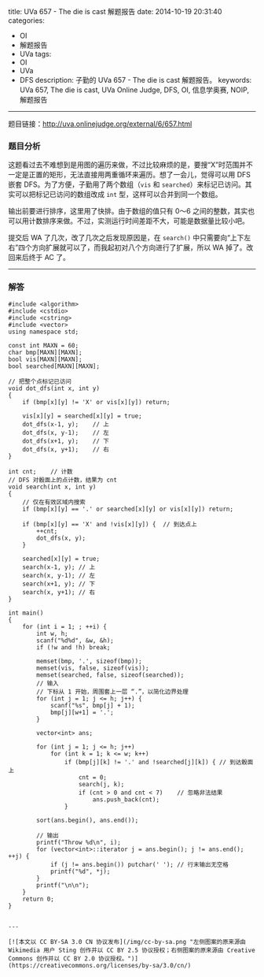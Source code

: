title: UVa 657 - The die is cast 解题报告
date: 2014-10-19 20:31:40
categories:
- OI
- 解题报告
- UVa
tags:
- OI
- UVa
- DFS
description: 子勤的 UVa 657 - The die is cast 解题报告。
keywords: UVa 657, The die is cast, UVa Online Judge, DFS, OI, 信息学奥赛, NOIP, 解题报告
---

题目链接：<http://uva.onlinejudge.org/external/6/657.html>

### 题目分析

这题看过去不难想到是用图的遍历来做，不过比较麻烦的是，要搜“X”时范围并不一定是正置的矩形，无法直接用两重循环来遍历。想了一会儿，觉得可以用 DFS 嵌套 DFS。为了方便，子勤用了两个数组（`vis` 和 `searched`）来标记已访问。其实可以把标记已访问的数组改成 `int` 型，这样可以合并到同一个数组。

输出前要进行排序，这里用了快排。由于数组的值只有 0～6 之间的整数，其实也可以用计数排序来做。不过，实测运行时间差距不大，可能是数据量比较小吧。

<!-- more -->

提交后 WA 了几次，改了几次之后发现原因是，在 `search()` 中只需要向“上下左右”四个方向扩展就可以了，而我起初对八个方向进行了扩展，所以 WA 掉了。改回来后终于 AC 了。

---

### 解答

	#include <algorithm>
	#include <cstdio>
	#include <cstring>
	#include <vector>
	using namespace std;

	const int MAXN = 60;
	char bmp[MAXN][MAXN];
	bool vis[MAXN][MAXN];
	bool searched[MAXN][MAXN];

	// 把整个点标记已访问
	void dot_dfs(int x, int y)
	{
		if (bmp[x][y] != 'X' or vis[x][y]) return;

		vis[x][y] = searched[x][y] = true;
		dot_dfs(x-1, y);	// 上
		dot_dfs(x, y-1);	// 左
		dot_dfs(x+1, y);	// 下
		dot_dfs(x, y+1);	// 右
	}

	int cnt;	// 计数
	// DFS 对骰面上的点计数，结果为 cnt
	void search(int x, int y)
	{
		// 仅在有效区域内搜索
		if (bmp[x][y] == '.' or searched[x][y] or vis[x][y]) return;

		if (bmp[x][y] == 'X' and !vis[x][y]) {	// 到达点上
			++cnt;
			dot_dfs(x, y);
		}

		searched[x][y] = true;
		search(x-1, y);	// 上
		search(x, y-1);	// 左
		search(x+1, y);	// 下
		search(x, y+1);	// 右
	}

	int main()
	{
		for (int i = 1; ; ++i) {
			int w, h;
			scanf("%d%d", &w, &h);
			if (!w and !h) break;

			memset(bmp, '.', sizeof(bmp));
			memset(vis, false, sizeof(vis));
			memset(searched, false, sizeof(searched));
			// 输入
			// 下标从 1 开始，周围套上一层 “.”，以简化边界处理
			for (int j = 1; j <= h; j++) {
				scanf("%s", bmp[j] + 1);
				bmp[j][w+1] = '.';
			}

			vector<int> ans;

			for (int j = 1; j <= h; j++)
				for (int k = 1; k <= w; k++)
					if (bmp[j][k] != '.' and !searched[j][k]) {	// 到达骰面上
						cnt = 0;
						search(j, k);
						if (cnt > 0 and cnt < 7)	// 忽略非法结果
							ans.push_back(cnt);
					}

			sort(ans.begin(), ans.end());

			// 输出
			printf("Throw %d\n", i);
			for (vector<int>::iterator j = ans.begin(); j != ans.end(); ++j) {
				if (j != ans.begin()) putchar(' ');	// 行末输出无空格
				printf("%d", *j);
			}
			printf("\n\n");
		}
		return 0;
	}
```

---

[![本文以 CC BY-SA 3.0 CN 协议发布](/img/cc-by-sa.png "左侧图案的原来源由 Wikimedia 用户 Sting 创作并以 CC BY 2.5 协议授权；右侧图案的原来源由 Creative Commons 创作并以 CC BY 2.0 协议授权。")](https://creativecommons.org/licenses/by-sa/3.0/cn/)